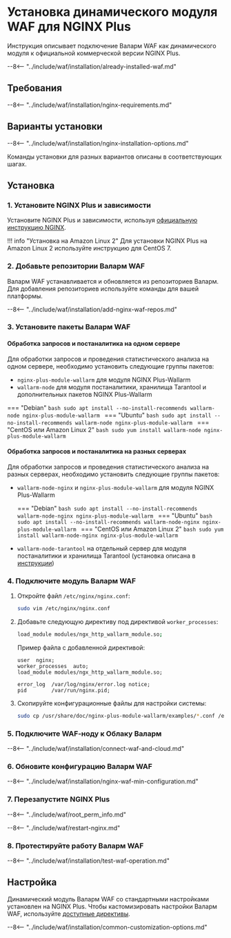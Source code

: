 [img-wl-console-users]:             ../images/check-users.png 
[wallarm-status-instr]:             ../admin-ru/configure-statistics-service.md
[memory-instr]:                     ../admin-ru/configuration-guides/allocate-resources-for-waf-node.md
[waf-directives-instr]:             ../admin-ru/configure-parameters-ru.md
[sqli-attack-desc]:                 ../attacks-vulns-list.md#sqlинъекция-sql-injection
[xss-attack-desc]:                  ../attacks-vulns-list.md#межсайтовый-скриптинг-англ-cross-site-scripting-xss
[img-test-attacks-in-ui]:           ../images/admin-guides/yandex-cloud/test-attacks.png
[waf-mode-instr]:                   ../admin-ru/configure-wallarm-mode.md
[logging-instr]:                    ../admin-ru/configure-logging.md
[proxy-balancer-instr]:             ../admin-ru/using-proxy-or-balancer-ru.md
[scanner-whitelisting-instr]:       ../admin-ru/scanner-ips-whitelisting.md
[process-time-limit-instr]:         ../admin-ru/configure-parameters-ru.md#wallarm_process_time_limit
[configure-selinux-instr]:          ../admin-ru/configure-selinux.md
[configure-proxy-balancer-instr]:   ../admin-ru/configuration-guides/access-to-wallarm-api-via-proxy.md
[install-postanalytics-instr]:      ../admin-ru/installation-postanalytics-ru.md
[2.14-install-postanalytics-instr]: ../../admin-ru/installation-postanalytics-ru/
[2.18-install-postanalytics-instr]: ../../../admin-ru/installation-postanalytics-ru/
[update-instr]:                     ../updating-migrating/nginx-modules.md
[2.18-installation-instr]:          ../../../waf-installation/nginx-plus/
[nginx-modules-update-docs]:        ../../../updating-migrating/nginx-modules/
[separate-postanalytics-update-docs]:   ../../../updating-migrating/separate-postanalytics/
[install-postanalytics-docs]:        ../../../2.16/admin-ru/installation-postanalytics-ru/
[versioning-policy]:                ../updating-migrating/versioning-policy.md
[2.16-installation-instr]:          ../../../../2.16/waf-installation/nginx-plus/

# Установка динамического модуля WAF для NGINX Plus

Инструкция описывает подключение Валарм WAF как динамического модуля к официальной коммерческой версии NGINX Plus.

--8<-- "../include/waf/installation/already-installed-waf.md"

## Требования

--8<-- "../include/waf/installation/nginx-requirements.md"

## Варианты установки

--8<-- "../include/waf/installation/nginx-installation-options.md"

Команды установки для разных вариантов описаны в соответствующих шагах.

## Установка
    
### 1. Установите NGINX Plus и зависимости

Установите NGINX Plus и зависимости, используя [официальную инструкцию NGINX](https://www.nginx.com/resources/admin-guide/installing-nginx-plus/).

!!! info "Установка на Amazon Linux 2"
    Для установки NGINX Plus на Amazon Linux 2 используйте инструкцию для CentOS 7.

### 2. Добавьте репозитории Валарм WAF

Валарм WAF устанавливается и обновляется из репозиториев Валарм. Для добавления репозиториев используйте команды для вашей платформы.

--8<-- "../include/waf/installation/add-nginx-waf-repos.md"

### 3. Установите пакеты Валарм WAF

#### Обработка запросов и постаналитика на одном сервере

Для обработки запросов и проведения статистического анализа на одном сервере, необходимо установить следующие группы пакетов:

* `nginx-plus-module-wallarm` для модуля NGINX Plus-Wallarm
* `wallarm-node` для модуля постаналитики, хранилища Tarantool и дополнительных пакетов NGINX Plus-Wallarm

=== "Debian"
    ```bash
    sudo apt install --no-install-recommends wallarm-node nginx-plus-module-wallarm
    ```
=== "Ubuntu"
    ```bash
    sudo apt install --no-install-recommends wallarm-node nginx-plus-module-wallarm
    ```
=== "CentOS или Amazon Linux 2"
    ```bash
    sudo yum install wallarm-node nginx-plus-module-wallarm
    ```

#### Обработка запросов и постаналитика на разных серверах

Для обработки запросов и проведения статистического анализа на разных серверах, необходимо установить следующие группы пакетов:

* `wallarm-node-nginx` и `nginx-plus-module-wallarm` для модуля NGINX Plus-Wallarm

    === "Debian"
        ```bash
        sudo apt install --no-install-recommends wallarm-node-nginx nginx-plus-module-wallarm
        ```
    === "Ubuntu"
        ```bash
        sudo apt install --no-install-recommends wallarm-node-nginx nginx-plus-module-wallarm
        ```
    === "CentOS или Amazon Linux 2"
        ```bash
        sudo yum install wallarm-node-nginx nginx-plus-module-wallarm
        ```

* `wallarm-node-tarantool` на отдельный сервер для модуля постаналитики и хранилища Tarantool (установка описана в [инструкции](../admin-ru/installation-postanalytics-ru.md))

### 4. Подключите модуль Валарм WAF

1. Откройте файл `/etc/nginx/nginx.conf`:

    ```bash
    sudo vim /etc/nginx/nginx.conf
    ```
2. Добавьте следующую директиву под директивой `worker_processes`:

    ```bash
    load_module modules/ngx_http_wallarm_module.so;
    ```

    Пример файла с добавленной директивой:

    ```
    user  nginx;
    worker_processes  auto;
    load_module modules/ngx_http_wallarm_module.so;

    error_log  /var/log/nginx/error.log notice;
    pid        /var/run/nginx.pid;
    ```

3. Скопируйте конфигурационные файлы для настройки системы:

    ``` bash
    sudo cp /usr/share/doc/nginx-plus-module-wallarm/examples/*.conf /etc/nginx/conf.d/
    ```

### 5. Подключите WAF‑ноду к Облаку Валарм

--8<-- "../include/waf/installation/connect-waf-and-cloud.md"

### 6. Обновите конфигурацию Валарм WAF

--8<-- "../include/waf/installation/nginx-waf-min-configuration.md"

### 7. Перезапустите NGINX Plus

--8<-- "../include/waf/root_perm_info.md"

--8<-- "../include/waf/restart-nginx.md"

### 8. Протестируйте работу Валарм WAF

--8<-- "../include/waf/installation/test-waf-operation.md"

## Настройка

Динамический модуль Валарм WAF со стандартными настройками установлен на NGINX Plus. Чтобы кастомизировать настройки Валарм WAF, используйте [доступные директивы](../admin-ru/configure-parameters-ru.md).

--8<-- "../include/waf/installation/common-customization-options.md"
